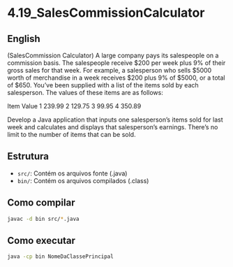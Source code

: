 # 4.19_SalesCommissionCalculator

## English
(SalesCommission Calculator) A large company pays its salespeople on a commission basis.
 The salespeople receive $200 per week plus 9% of their gross sales for that week. For example, a salesperson who sells $5000 worth of merchandise in a week receives $200 plus 9% of $5000, or a total of $650. You’ve been supplied with a list of the items sold by each salesperson. The values of these items are as follows:
 
 Item Value
 1    239.99
 2    129.75
 3    99.95
 4    350.89
 
 Develop a Java application that inputs one salesperson’s items sold for last week and calculates and
 displays that salesperson’s earnings. There’s no limit to the number of items that can be sold.



## Estrutura

- `src/`: Contém os arquivos fonte (.java)
- `bin/`: Contém os arquivos compilados (.class)

## Como compilar

```bash
javac -d bin src/*.java
```

## Como executar

```bash
java -cp bin NomeDaClassePrincipal
```

